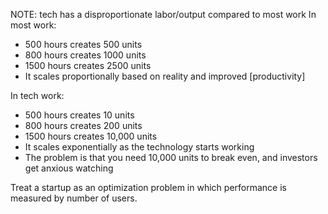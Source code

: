 
NOTE: tech has a disproportionate labor/output compared to most work
In most work:
- 500 hours creates 500 units
- 800 hours creates 1000 units
- 1500 hours creates 2500 units
- It scales proportionally based on reality and improved [productivity]

In tech work:
- 500 hours creates 10 units
- 800 hours creates 200 units
- 1500 hours creates 10,000 units
- It scales exponentially as the technology starts working
- The problem is that you need 10,000 units to break even, and investors get anxious watching

Treat a startup as an optimization problem in which performance is
measured by number of users.
